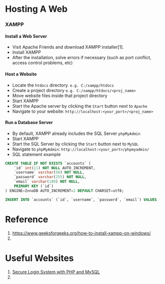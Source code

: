 # Hosting A Web
### XAMPP
#### Install a Web Server
- Visit Apache Friends and download XAMPP installer[1].
- Install XAMPP
- After the installation, solve errors if necessary (such as port conflict, access control problems, etc)

#### Host a Website 
- Locate the `htdocs` directory. `e.g. C:/xampp/htdocs`
- Create a project directory `e.g. C:/xampp/htdocs/<proj_name>`
- Move website files inside that project directory
- Start XAMPP
- Start the Apache server by clicking the `Start` button next to `Apache`
- Navigate to your website: ```http://localhost:<your_port>/<proj_name>```

#### Run a Database Server
- By default, XAMPP already includes the SQL Server `phpMyAdmin`
- Start XAMPP
- Start the SQL Server by clicking the `Start` button next to `MySQL`
- Navigate to `phpMyAdmin`: ```http://localhost:<your_port>/phpmyadmin/```
- SQL statement example
```SQL
CREATE TABLE IF NOT EXISTS `accounts` (
	`id` int(11) NOT NULL AUTO_INCREMENT,
  	`username` varchar(50) NOT NULL,
  	`password` varchar(255) NOT NULL,
  	`email` varchar(100) NOT NULL,
    PRIMARY KEY (`id`)
) ENGINE=InnoDB AUTO_INCREMENT=2 DEFAULT CHARSET=utf8;

INSERT INTO `accounts` (`id`, `username`, `password`, `email`) VALUES (1, 'test', '$2y$10$SfhYIDtn.iOuCW7zfoFLuuZHX6lja4lF4XA4JqNmpiH/.P3zB8JCa', 'test@test.com');
```



# Reference
1. https://www.geeksforgeeks.org/how-to-install-xampp-on-windows/
2. 

# Useful Websites
1. [Secure Login System with PHP and MySQL](ttps://codeshack.io/secure-login-system-php-mysql/)
2. 